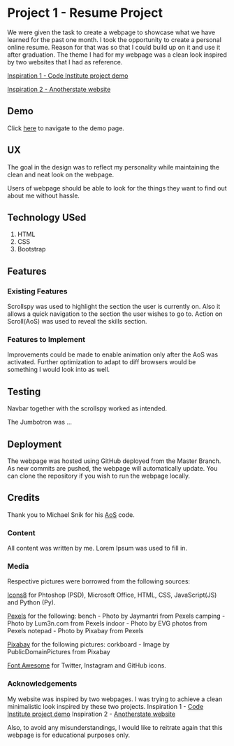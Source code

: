 # Project 1 - Resume Project

We were given the task to create a webpage to showcase what we have learned for the past one month. I took the opportunity to create a personal online resume. Reason for that was so that I could build up on it and use it after graduation. The theme I had for my webpage was a clean look inspired by two websites that I had as reference.

[ Inspiration 1 - Code Institute project demo](https://code-institute-solutions.github.io/StudentExampleProjectGradeFive/) 

[Inspiration 2 - Anotherstate website](https://anotherstate.co/)

## Demo

Click [here](https://muhdarifrawi.github.io/resume-project/) to navigate to the demo page. 

## UX

The goal in the design was to reflect my personality while maintaining the clean and neat look on the webpage. 

Users of webpage should be able to look for the things they want to find out about me without hassle. 

## Technology USed
1. HTML
2. CSS
3. Bootstrap 

## Features

### Existing Features

Scrollspy was used to highlight the section the user is currently on. Also it allows a quick navigation to the section the user wishes to go to. Action on Scroll(AoS) was used to reveal the skills section. 

### Features to Implement

Improvements could be made to enable animation only after the AoS was activated. Further optimization to adapt to diff browsers would be something I would look into as well. 

## Testing 
Navbar together with the scrollspy worked as intended. 

The Jumbotron was ...

## Deployment

The webpage was hosted using GitHub deployed from the Master Branch. As new commits are pushed, the webpage will automatically update. You can clone the repository if you wish to run the webpage locally. 

## Credits

Thank you to Michael Snik for his [AoS](https://michalsnik.github.io/aos/) code. 

### Content
All content was written by me. Lorem Ipsum was used to fill in. 

### Media

Respective pictures were borrowed from the following sources: 

[Icons8](https://icons8.com/icons) for Phtoshop (PSD), Microsoft Office, HTML, CSS, JavaScript(JS) and Python (Py).

[Pexels](https://www.pexels.com/) for the following: 
         bench - Photo by Jaymantri from Pexels
         camping - Photo by Lum3n.com from Pexels
         indoor - Photo by EVG photos from Pexels
         notepad - Photo by Pixabay from Pexels
         
[Pixabay](https://pixabay.com/) for the following pictures:
         corkboard - Image by PublicDomainPictures from Pixabay 

[Font Awesome](https://fontawesome.com/) for Twitter, Instagram and GitHub icons. 

### Acknowledgements
My website was inspired by two webpages. I was trying to achieve a clean minimalistic look inspired by these two projects. 
Inspiration 1 - [Code Institute project demo](https://code-institute-solutions.github.io/StudentExampleProjectGradeFive/)
Inspiration 2 - [Anotherstate website](https://anotherstate.co/)

Also, to avoid any misunderstandings, I would like to reitrate again that this webpage is for educational purposes only.  
